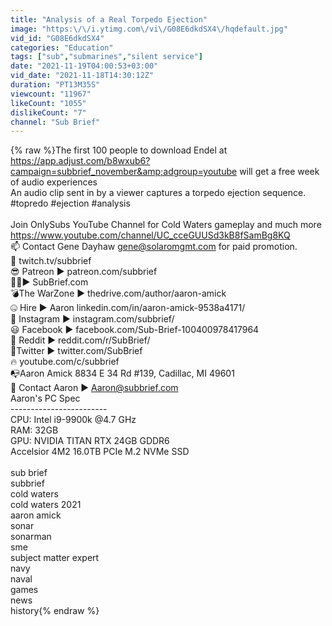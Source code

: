 ```yaml
---
title: "Analysis of a Real Torpedo Ejection"
image: "https:\/\/i.ytimg.com\/vi\/G08E6dkdSX4\/hqdefault.jpg"
vid_id: "G08E6dkdSX4"
categories: "Education"
tags: ["sub","submarines","silent service"]
date: "2021-11-19T04:00:53+03:00"
vid_date: "2021-11-18T14:30:12Z"
duration: "PT13M35S"
viewcount: "11967"
likeCount: "1055"
dislikeCount: "7"
channel: "Sub Brief"
---
```

{% raw %}The first 100 people to download Endel at <a rel="nofollow" target="blank" href="https://app.adjust.com/b8wxub6?campaign=subbrief_november&amp;adgroup=youtube">https://app.adjust.com/b8wxub6?campaign=subbrief_november&amp;adgroup=youtube</a> will get a free week of audio experiences <br />An audio clip sent in by a viewer captures a torpedo ejection sequence.<br />#topredo #ejection #analysis<br /><br />Join OnlySubs YouTube Channel for Cold Waters gameplay and much more<br /><a rel="nofollow" target="blank" href="https://www.youtube.com/channel/UC_cceGUUSd3kB8fSamBg8KQ">https://www.youtube.com/channel/UC_cceGUUSd3kB8fSamBg8KQ</a><br />📫 Contact Gene Dayhaw gene@solaromgmt.com for paid promotion.<br />🤩 twitch.tv/subbrief<br />😎 Patreon ► patreon.com/subbrief<br />🏴‍☠️► SubBrief.com<br />💣The WarZone ► thedrive.com/author/aaron-amick<br />🤐 Hire ► Aaron linkedin.com/in/aaron-amick-9538a4171/<br />📸 Instagram ► instagram.com/subbrief/<br />😃 Facebook ► facebook.com/Sub-Brief-100400978417964<br />📡 Reddit ► reddit.com/r/SubBrief/<br />🔞Twitter ► twitter.com/SubBrief<br />🔥 youtube.com/c/subbrief<br />📭Aaron Amick 8834 E 34 Rd #139, Cadillac, MI 49601<br />💌 Contact Aaron ► Aaron@subbrief.com<br />Aaron's PC Spec<br />------------------------<br />CPU: Intel i9-9900k @4.7 GHz<br />RAM: 32GB<br />GPU: NVIDIA TITAN RTX  24GB GDDR6<br />Accelsior 4M2 16.0TB PCIe M.2 NVMe SSD <br /><br />sub brief<br />subbrief<br />cold waters<br />cold waters 2021<br />aaron amick<br />sonar<br />sonarman<br />sme<br />subject matter expert<br />navy<br />naval<br />games<br />news<br />history{% endraw %}
